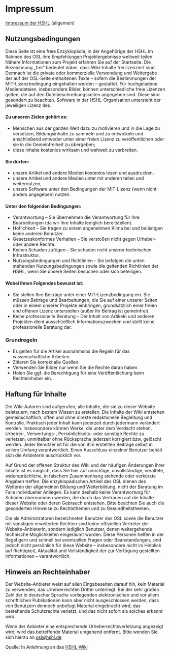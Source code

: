 # Impressum

[Impressum der HSHL](https://www.hshl.de/hochschule-hamm-lippstadt/impressum/) (allgemein)

## Nutzungsbedingungen

Diese Seite ist eine freie Enzyklopädie, in der Angehörige der HSHL im Rahmen des OSL ihre Empfehlungen Projektergebnisse weltweit teilen. Nähere Informationen zum Projekt erfahren Sie auf der Startseite. Die Bezeichnung „frei“ bedeutet dabei, dass Wiki-Inhalte frei lizenziert sind. Demnach ist die private oder kommerzielle Verwendung und Weitergabe der auf der OSL-Seite enthaltenen Texte – sofern die Bestimmungen der MIT-Lizenzbedingung eingehalten werden – gestattet. Für hochgeladene Mediendateien, insbesondere Bilder, können unterschiedliche freie Lizenzen gelten, die auf den Dateibeschreibungsseiten angegeben sind. Diese sind gesondert zu beachten. Software in der HSHL-Organisation untersteht der jeweiligen Lizenz des .

#### Zu unseren Zielen gehört es:

- Menschen aus der ganzen Welt dazu zu motivieren und in die Lage zu versetzen, Bildungsinhalte zu sammeln und zu entwickeln und anschließend entweder unter einer freien Lizenz zu veröffentlichen oder sie in die Gemeinfreiheit zu übergeben;
- diese Inhalte kostenlos wirksam und weltweit zu verbreiten.


#### Sie dürfen:

- unsere Artikel und andere Medien kostenlos lesen und ausdrucken,
- unsere Artikel und andere Medien unter mit anderen teilen und weiternutzen,
- unsere Software unter den Bedingungen der MIT-Lizenz (wenn nicht anders angegeben) nutzen.


#### Unter den folgenden Bedingungen:

- Verantwortung – Sie übernehmen die Verantwortung für Ihre Bearbeitungen (da wir Ihre Inhalte lediglich bereitstellen).
- Höflichkeit – Sie tragen zu einem angenehmen Klima bei und belästigen keine anderen Benutzer.
- Gesetzeskonformes Verhalten – Sie verstoßen nicht gegen Urheber- oder andere Rechte.
- Keinen Schaden zufügen – Sie schaden nicht unserer technischen Infrastruktur.
- Nutzungsbedingungen und Richtlinien – Sie befolgen die unten stehenden Nutzungsbedingungen sowie die geltenden Richtlinien der HSHL, wenn Sie unsere Seiten besuchen oder sich beteiligen.


#### Wobei Ihnen Folgendes bewusst ist:

- Sie stellen Ihre Beiträge unter einer MIT-Lizenzbedingung ein. Sie müssen Beiträge und Bearbeitungen, die Sie auf einer unserer Seiten oder in einem unserer Projekte einbringen, grundsätzlich einer freien und offenen Lizenz unterstellen (außer Ihr Beitrag ist gemeinfrei).
- Keine professionelle Beratung – Der Inhalt von Artikeln und anderen Projekten dient ausschließlich Informationszwecken und stellt keine professionelle Beratung dar.

### Grundregeln
- Es gelten für die Artikel ausnahmslos die Regeln für das wissenschaftliche Arbeiten.
- Zitieren Sie korrekt alle Quellen.
- Verwenden Sie Bilder nur wenn Sie die Rechte daran haben.
- Holen Sie ggf. die Berechtigung für eine Veröffentlichung beim Rechteinhaber ein.

## Haftung für Inhalte

Die Wiki-Autoren sind aufgerufen, alle Inhalte, die sie zu dieser Website beisteuern, nach bestem Wissen zu erstellen. Die Inhalte der Wiki entstehen gemeinschaftlich, offen und ohne direkte redaktionelle Begleitung und Kontrolle. Praktisch jeder Inhalt kann jederzeit durch jedermann verändert werden. Insbesondere können Werke, die unter dem Verdacht stehen, Urheber-, Verwertungs-, Persönlichkeits- oder sonstige Rechte zu verletzen, unmittelbar ohne Rücksprache jederzeit korrigiert bzw. gelöscht werden. Jeder Benutzer ist für die von ihm erstellten Beiträge selbst in vollem Umfang verantwortlich. Einen Ausschluss einzelner Benutzer behält sich die Anbieterin ausdrücklich vor.

Auf Grund der offenen Struktur des Wiki und der häufigen Änderungen ihrer Inhalte ist es möglich, dass Sie hier auf unrichtige, unvollständige, veraltete, widersprüchliche, in falschem Zusammenhang stehende oder verkürzte Angaben treffen. Die enzyklopädischen Artikel des OSL dienen des Weiteren der allgemeinen Bildung und Weiterbildung, nicht der Beratung im Falle individueller Anliegen. Es kann deshalb keine Verantwortung für Schäden übernommen werden, die durch das Vertrauen auf die Inhalte dieser Website oder deren Gebrauch entstehen. Bitte beachten Sie auch die gesonderten Hinweise zu Rechtsthemen und zu Gesundheitsthemen.

Die als Administratoren bezeichneten Benutzer des OSL sowie die Benutzer mit sonstigen erweiterten Rechten sind keine offiziellen Vertreter der Website-Anbieterin, sondern lediglich Benutzer, denen weitergehende technische Möglichkeiten eingeräumt wurden. Diese Personen helfen in der Regel gern und schnell bei eventuellen Fragen oder Beanstandungen, sind jedoch nicht persönlich für diese Website – insbesondere nicht im Hinblick auf Richtigkeit, Aktualität und Vollständigkeit der zur Verfügung gestellten Informationen – verantwortlich. 

## Hinweis an Rechteinhaber

Der Website-Anbieter weist auf allen Eingabeseiten darauf hin, kein Material zu verwenden, das Urheberrechten Dritter unterliegt. Bei der sehr großen Zahl der in deutscher Sprache vorliegenden elektronischen und vor allem schriftlichen Publikationen kann aber nicht ausgeschlossen werden, dass von Benutzern dennoch unbefugt Material eingebracht wird, das bestehende Schutzrechte verletzt, und das nicht sofort als solches erkannt wird.

Wenn der Anbieter eine entsprechende Urheberrechtsverletzung angezeigt wird, wird das betreffende Material umgehend entfernt. Bitte wenden Sie sich hierzu an <osl@hshl.de>


Quelle: In Anlehnung an das [HSHL-Wiki](https://wiki.hshl.de/wiki/index.php/HSHL_Mechatronik:Impressum)